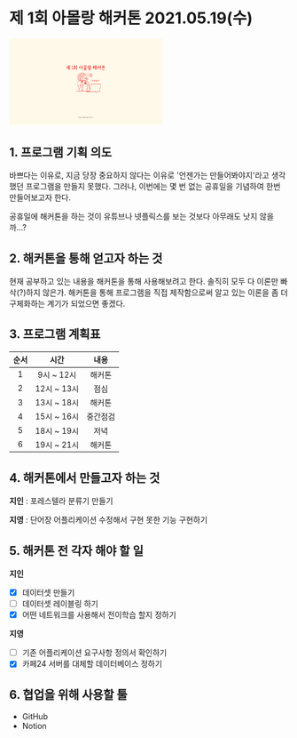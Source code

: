 # 제 1회 아몰랑 해커톤 2021.05.19(수)

<img src=".\hackathon.png" style="zoom:27%;" />

## 1. 프로그램 기획 의도

바쁘다는 이유로, 지금 당장 중요하지 않다는 이유로 '언젠가는 만들어봐야지'라고 생각했던 프로그램을 만들지 못했다. 그러나, 이번에는 몇 번 없는 공휴일을 기념하여 한번 만들어보고자 한다. 

공휴일에 해커톤을 하는 것이 유튜브나 넷플릭스를 보는 것보다 아무래도 낫지 않을까...?

## 2. 해커톤을 통해 얻고자 하는 것

현재 공부하고 있는 내용을 해커톤을 통해 사용해보려고 한다. 솔직히 모두 다 이론만 빠삭(?)하지 않은가. 해커톤을 통해 프로그램을 직접 제작함으로써 알고 있는 이론을 좀 더 구체화하는 계기가 되었으면 좋겠다.

## 3. 프로그램 계획표

| 순서 |    시간     |   내용   |
| :--: | :---------: | :------: |
|  1   | 9시 ~ 12시  |  해커톤  |
|  2   | 12시 ~ 13시 |   점심   |
|  3   | 13시 ~ 18시 |  해커톤  |
|  4   | 15시 ~ 16시 | 중간점검 |
|  5   | 18시 ~ 19시 |   저녁   |
|  6   | 19시 ~ 21시 |  해커톤  |



## 4. 해커톤에서 만들고자 하는 것

**지인** : 포레스텔라 분류기 만들기

**지영** : 단어장 어플리케이션 수정해서 구현 못한 기능 구현하기

## 5. 해커톤 전 각자 해야 할 일

**지인**

- [x] 데이터셋 만들기
- [ ] 데이터셋 레이블링 하기
- [x] 어떤 네트워크를 사용해서 전이학습 할지 정하기

**지영**

- [ ] 기존 어플리케이션 요구사항 정의서 확인하기
- [x] 카페24 서버를 대체할 데이터베이스 정하기

## 6. 협업을 위해 사용할 툴

- GitHub
- Notion
